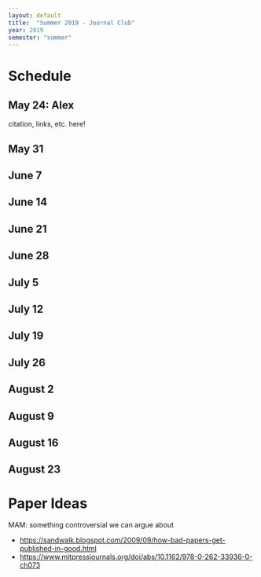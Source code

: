 ```yaml
---
layout: default
title:  "Summer 2019 - Journal Club"
year: 2019
semester: "summer"
---
```


# Schedule

## May 24: Alex

citation, links, etc. here!

## May 31

## June 7

## June 14

## June 21

## June 28

## July 5

## July 12

## July 19

## July 26

## August 2

## August 9

## August 16

## August 23

# Paper Ideas

MAM: something controversial we can argue about
* https://sandwalk.blogspot.com/2009/09/how-bad-papers-get-published-in-good.html
* https://www.mitpressjournals.org/doi/abs/10.1162/978-0-262-33936-0-ch073

